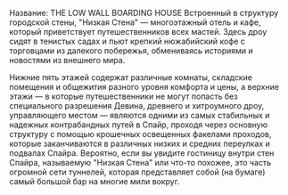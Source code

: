 Название: THE LOW WALL BOARDING HOUSE
Встроенный в структуру городской стены, "Низкая Стена" — многоэтажный отель и кафе, который приветствует путешественников всех мастей. Здесь дроу сидят в тенистых садах и пьют крепкий нюжабийский кофе с торговцами из далекого побережья, обмениваясь историями и новостями из внешнего мира.

Нижние пять этажей содержат различные комнаты, складские помещения и общежития разного уровня комфорта и цены, а верхние этажи — в которые путешественники не могут попасть без специального разрешения Девина, древнего и хитроумного дроу, управляющего местом — являются одними из самых стабильных и надежных контрабандных путей в Спайр, проходя через основную структуру с помощью крошечных освещенных факелами проходов, которые заканчиваются в различных низких и средних переулках и подвалах Спайра. Вероятно, если вы увидите гостиницу внутри стен Спайра, называемую "Низкая Стена" или что-то похожее, это часть огромной сети туннелей, которая представляет собой (на бумаге) самый большой бар на многие мили вокруг.
